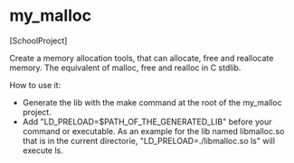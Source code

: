 # my_malloc
[SchoolProject]

Create a memory allocation tools, that can allocate, free and reallocate memory. The equivalent of malloc, free and realloc in C stdlib.

How to use it:
- Generate the lib with the make command at the root of the my_malloc project.
- Add "LD_PRELOAD=$PATH_OF_THE_GENERATED_LIB" before your command or executable.
  As an example for the lib named libmalloc.so that is in the current directorie, "LD_PRELOAD=./libmalloc.so ls" will execute ls.
